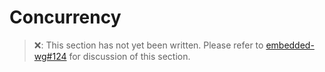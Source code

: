 # Concurrency

> ❌: This section has not yet been written. Please refer to [embedded-wg#124](https://github.com/rust-lang-nursery/embedded-wg/issues/124) for discussion of this section.